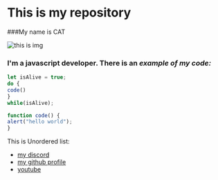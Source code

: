 # This is my repository

###My name is CAT

![this is img](https://t4.ftcdn.net/jpg/00/97/58/97/360_F_97589769_t45CqXyzjz0KXwoBZT9PRaWGHRk5hQqQ.jpg)

### **I'm a javascript developer.** There is an *example of my code:*

```javascript
let isAlive = true;
do {
code()
}
while(isAlive);

function code() {
alert("hello world");
}
```

This is Unordered list:
* [my discord](https://discord.gg/XhkGF4jwZm)
* [my github profile](https://github.com/matt23323)
* [youtube](https://www.youtube.com/)
